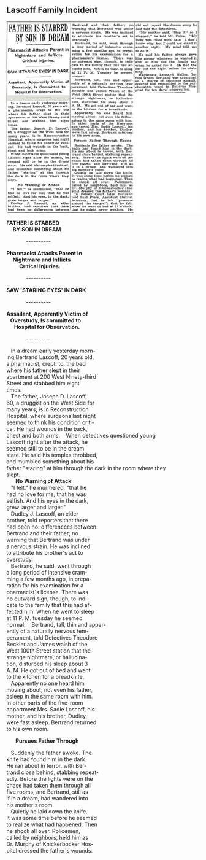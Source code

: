 Lascoff Family Incident
--- 
![Image of NY Times Article](../images/FatherStabbedbySon.jpg)


**FATHER IS STABBED**
<br/>
**&nbsp;&nbsp;&nbsp;&nbsp;&nbsp;BY SON IN DREAM** <br/>

&nbsp;&nbsp;&nbsp;&nbsp;&nbsp;&nbsp;&nbsp;&nbsp;&nbsp;&nbsp;&nbsp;&nbsp; ---------- <br/>

**Pharmacist Attacks Parent In**<br/>
**&nbsp;&nbsp;&nbsp;&nbsp;&nbsp;Nightmare and Inflicts**<br/>
**&nbsp;&nbsp;&nbsp;&nbsp;&nbsp;&nbsp;&nbsp;&nbsp;&nbsp;&nbsp;Critical Injuries.**<br/>

&nbsp;&nbsp;&nbsp;&nbsp;&nbsp;&nbsp;&nbsp;&nbsp;&nbsp;&nbsp;&nbsp;&nbsp; ---------- <br/>

**SAW 'STARING EYES' IN DARK** <br/>

&nbsp;&nbsp;&nbsp;&nbsp;&nbsp;&nbsp;&nbsp;&nbsp;&nbsp;&nbsp;&nbsp;&nbsp; ---------- <br/>

**Assailant, Apparently Victim of** <br/>
**&nbsp;&nbsp;&nbsp;Overstudy, Is committed to <br/>
&nbsp;&nbsp;&nbsp;&nbsp;&nbsp;&nbsp;Hospital for Observation. <br/>**

&nbsp;&nbsp;&nbsp;&nbsp;&nbsp;&nbsp;&nbsp;&nbsp;&nbsp;&nbsp;&nbsp;&nbsp; ---------- <br/>

&nbsp;&nbsp;&nbsp;In a dream early yesterday morn-<br/>
ing,Bertrand Lascoff, 20 years old,<br/>
a pharmacist,   crept. to. the  bed<br/>
where  his father slept   in   their<br/>
apartment at 200 West Ninety-third<br/>
Street  and stabbed him   eight<br/>
times. <br/>
&nbsp;&nbsp;&nbsp;The father, Joseph D. Lascoff,<br/>
60, a druggist on the West Side for<br/>
many years, is in Reconstruction <br/>
Hospital, where surgeons last night<br/>
seemed to think his condition criti-<br/>
cal.   He had wounds in the back,<br/>
chest and both arms.
&nbsp;&nbsp;&nbsp;When detectives questioned young<br/>
Lascoff right after the attack, he <br/>
seemed still to be in the dream<br/>
state.   He said his temples throbbed,<br/>
and mumbled something about his<br/>
father "staring" at him through the dark in the room where they<br/>
slept. <br/>
&nbsp;&nbsp;&nbsp;&nbsp;&nbsp;&nbsp;**No Warning of Attack** <br/>
&nbsp;&nbsp;&nbsp;"I felt." he murmered, "that he <br/>
had no love for me; that he was  <br/>
selfish. And his eyes in the dark, <br/>
grew larger and larger." <br/>
&nbsp;&nbsp;&nbsp;Dudley J. Lascoff,   an elder<br/>
brother, told reporters that there<br/>
had  been  no. differencces  between<br/>
Bertrand  and  their  father;   no<br/>
warning that Bertrand was under <br/>
a nervous strain.  He was inclined<br/>
to attribute  his brother's  act to<br/>
overstudy.<br/>
&nbsp;&nbsp;&nbsp;Bertrand, he said, went through <br/>
a long period of intensive cram-<br/>
ming a few months ago, in prepa-<br/>
ration for his examination for a <br/>
pharmacist's license.   There  was<br/>
no outward sign, though, to indi-<br/>
cate to the family that this had af-<br/>
fected him.  When he went to sleep<br/>
at 11 P.  M.  tuesday he seemed<br/>
normal.
&nbsp;&nbsp;&nbsp;Bertrand, tall, thin and appar-<br/>
ently of a naturally nervous tem-<br/>
perament, told Detectives Theodore<br/>
Beckler and James walsh of the <br/>
West 100th Street station that the<br/>
strange  nightmare,  or   hallucina-<br/>
tion, disturbed his sleep about 3 <br/>
A.  M.  He got out of bed and went <br/>
to the kitchen for a breadknife.<br/>
&nbsp;&nbsp;&nbsp;Apparently no one heard him<br/>
moving about; not even his father,<br/>
asleep in the same room with him.<br/>
In other parts of the five-room<br/>
appartment Mrs. Sadie Lascoff, his<br/>
mother, and his brother,  Dudley, <br/>
were fast asleep. Bertrand returned <br/>
to his own room.<br/>

&nbsp;&nbsp;&nbsp;&nbsp;&nbsp;&nbsp;**Pursues Father Through** <br/>

&nbsp;&nbsp;&nbsp;Suddenly the father awoke.  The<br/>
knife had found him in the dark. <br/>
He ran about in terror.  with Ber-<br/>
trand close behind, stabbing repeat-<br/>
edly.  Before the lights were on the <br/>
chase had taken them through all<br/>
five rooms, and Bertrand, still as <br/>
if in a dream, had wandered into <br/>
his mother's room.<br/>
&nbsp;&nbsp;&nbsp;Quietly he laid down the knife. <br/>
It was some time before he seemed <br/>
to realize what had happened. Then <br/>
he shook all over.   Policemen, <br/>
called by neighbors, held him as <br/>
Dr. Murphy of Knickerbocker Hos-<br/>
pital dressed the father's wounds.<br/>
